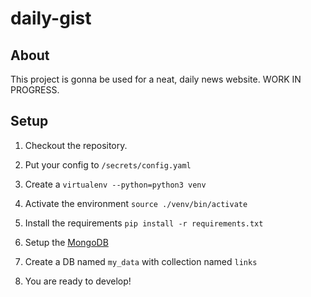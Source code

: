 # daily-gist
## About
This project is gonna be used for a neat, daily news website. WORK IN PROGRESS.

## Setup
1. Checkout the repository.

2. Put your config to `/secrets/config.yaml`

3. Create a `virtualenv --python=python3 venv`

4. Activate the environment `source ./venv/bin/activate`

5. Install the requirements `pip install -r requirements.txt`

6. Setup the [MongoDB](https://docs.mongodb.com/manual/installation/)

7. Create a DB named `my_data` with collection named `links`

8. You are ready to develop!
